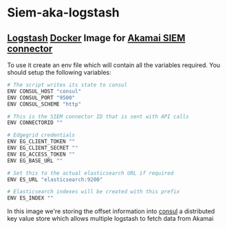 # Siem-aka-logstash
## [Logstash](https://www.elastic.co/guide/en/logstash/6.2/index.html) [Docker](https://www.elastic.co/guide/en/logstash/current/docker.html) Image for [Akamai SIEM connector](https://developer.akamai.com/api/luna/siem/overview.html)

To use it create an env file which will contain all the variables required.
You should setup the following variables:
```bash
# The script writes its state to consul
ENV CONSUL_HOST "consul"
ENV CONSUL_PORT "9500"
ENV CONSUL_SCHEME "http"

# This is the SIEM connector ID that is sent with API calls
ENV CONNECTORID ""

# Edgegrid credentials
ENV EG_CLIENT_TOKEN ""
ENV EG_CLIENT_SECRET ""
ENV EG_ACCESS_TOKEN ""
ENV EG_BASE_URL ""

# Set this to the actual elasticsearch URL if required
ENV ES_URL "elasticsearch:9200"

# Elasticsearch indexes will be created with this prefix
ENV ES_INDEX ""
```

In this image we're storing the offset information into [consul](https://www.consul.io/) a distributed key value store which allows multiple logstash to fetch data from Akamai